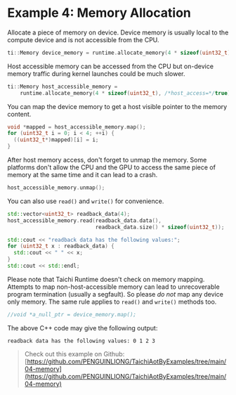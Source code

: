 # Example 4: Memory Allocation

Allocate a piece of memory on device. Device memory is usually local to
the compute device and is not accessible from the CPU.

```cpp
ti::Memory device_memory = runtime.allocate_memory(4 * sizeof(uint32_t));
```

Host accessible memory can be accessed from the CPU but on-device memory
traffic during kernel launches could be much slower.

```cpp
ti::Memory host_accessible_memory =
    runtime.allocate_memory(4 * sizeof(uint32_t), /*host_access=*/true);
```

You can map the device memory to get a host visible pointer to the memory
content.

```cpp
void *mapped = host_accessible_memory.map();
for (uint32_t i = 0; i < 4; ++i) {
  ((uint32_t*)mapped)[i] = i;
}
```

After host memory access, don't forget to unmap the memory. Some platforms
don't allow the CPU and the GPU to access the same piece of memory at the
same time and it can lead to a crash.

```cpp
host_accessible_memory.unmap();
```

You can also use `read()` and `write()` for convenience.

```cpp
std::vector<uint32_t> readback_data(4);
host_accessible_memory.read(readback_data.data(),
                            readback_data.size() * sizeof(uint32_t));

std::cout << "readback data has the following values:";
for (uint32_t x : readback_data) {
  std::cout << " " << x;
}
std::cout << std::endl;
```

Please note that Taichi Runtime doesn't check on memory mapping. Attempts
to map non-host-accessible memory can lead to unrecoverable program
termination (usually a segfault). So please *do not* map any device only
memory. The same rule applies to `read()` and `write()` methods too.

```cpp
//void *a_null_ptr = device_memory.map();
```

The above C++ code may give the following output:

```plaintext
readback data has the following values: 0 1 2 3
```

> Check out this example on Github: [https://github.com/PENGUINLIONG/TaichiAotByExamples/tree/main/04-memory](https://github.com/PENGUINLIONG/TaichiAotByExamples/tree/main/04-memory)